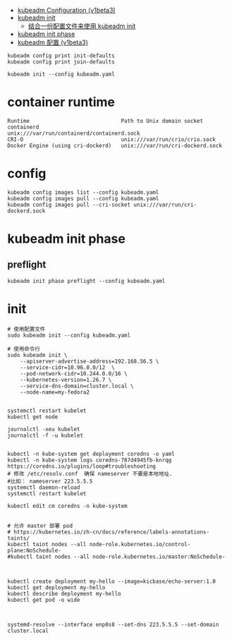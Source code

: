

- [kubeadm Configuration (v1beta3)](https://kubernetes.io/docs/reference/config-api/kubeadm-config.v1beta3/)
- [kubeadm init](https://kubernetes.io/zh-cn/docs/reference/setup-tools/kubeadm/kubeadm-init/)
    - [结合一份配置文件来使用 kubeadm init](https://kubernetes.io/zh-cn/docs/reference/setup-tools/kubeadm/kubeadm-init/#config-file)
- [kubeadm init phase](https://kubernetes.io/zh-cn/docs/reference/setup-tools/kubeadm/kubeadm-init-phase/)
- [kubeadm 配置 (v1beta3)](https://kubernetes.io/zh-cn/docs/reference/config-api/kubeadm-config.v1beta3/)



```shell
kubeadm config print init-defaults
kubeadm config print join-defaults

kubeadm init --config kubeadm.yaml

```

# container runtime

```plain
Runtime	                            Path to Unix domain socket
containerd	                        unix:///var/run/containerd/containerd.sock
CRI-O	                            unix:///var/run/crio/crio.sock
Docker Engine (using cri-dockerd)	unix:///var/run/cri-dockerd.sock

```

# config

```shell
kubeadm config images list --config kubeadm.yaml
kubeadm config images pull --config kubeadm.yaml
kubeadm config images pull --cri-socket unix:///var/run/cri-dockerd.sock
```

# kubeadm init phase

## preflight

```shell
kubeadm init phase preflight --config kubeadm.yaml
```


# init

```shell
# 使用配置文件
sudo kubeadm init --config kubeadm.yaml

# 使用命令行
sudo kubeadm init \
    --apiserver-advertise-address=192.168.56.5 \
    --service-cidr=10.96.0.0/12  \
    --pod-network-cidr=10.244.0.0/16 \ 
    --kubernetes-version=1.26.7 \
    --service-dns-domain=cluster.local \
    --node-name=my-fedora2


systemctl restart kubelet
kubectl get node

journalctl -xeu kubelet
journalctl -f -u kubelet


kubectl -n kube-system get deployment coredns -o yaml 
kubectl -n kube-system logs coredns-787d4945fb-knrqg 
https://coredns.io/plugins/loop#troubleshooting
# 修改 /etc/resolv.conf  确保 nameserver 不要是本地地址. 
#比如： nameserver 223.5.5.5
systemctl daemon-reload
systemctl restart kubelet

kubectl edit cm coredns -n kube-system


# 允许 master 部署 pod
# https://kubernetes.io/zh-cn/docs/reference/labels-annotations-taints/
kubectl taint nodes --all node-role.kubernetes.io/control-plane:NoSchedule-
#kubectl taint nodes --all node-role.kubernetes.io/master:NoSchedule-



kubectl create deployment my-hello --image=kicbase/echo-server:1.0
kubectl get deployment my-hello
kubectl describe deployment my-hello
kubectl get pod -o wide



systemd-resolve --interface enp0s8 --set-dns 223.5.5.5 --set-domain cluster.local
```


